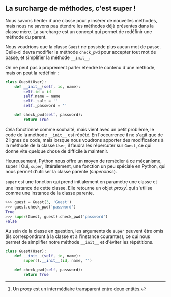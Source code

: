 ## La surcharge de méthodes, c'est super !

Nous savons hériter d'une classe pour y insérer de nouvelles méthodes, mais nous ne savons pas étendre les méthodes déjà présentes dans la classe mère.
La surcharge est un concept qui permet de redéfinir une méthode du parent.

Nous voudrions que la classe `Guest` ne possède plus aucun mot de passe. Celle-ci devra modifier la méthode `check_pwd` pour accepter tout mot de passe, et simplifier la méthode `__init__`.

On ne peut pas à proprement parler étendre le contenu d'une méthode, mais on peut la redéfinir :

```python
class Guest(User):
    def __init__(self, id, name):
        self.id = id
        self.name = name
        self._salt = ''
        self._password = ''

    def check_pwd(self, password):
        return True
```

Cela fonctionne comme souhaité, mais vient avec un petit problème, le code de la méthode `__init__` est répété.
En l'occurrence il ne s'agit que de 2 lignes de code, mais lorsque nous voudrons apporter des modifications à la méthode de la classe `User`, il faudra les répercuter sur `Guest`, ce qui donne vite quelque chose de difficile à maintenir.

Heureusement, Python nous offre un moyen de remédier à ce mécanisme, super !
Oui, `super`, littéralement, une fonction un peu spéciale en Python, qui nous permet d'utiliser la classe parente (*superclass*).

`super` est une fonction qui prend initialement en paramètre une classe et une instance de cette classe. Elle retourne un objet *proxy*[^proxy] qui s'utilise comme une instance de la classe parente.

[^proxy]: Un *proxy* est un intermédiaire transparent entre deux entités.

```python
>>> guest = Guest(3, 'Guest')
>>> guest.check_pwd('password')
True
>>> super(Guest, guest).check_pwd('password')
False
```

Au sein de la classe en question, les arguments de `super` peuvent être omis (ils correspondront à la classe et à l'instance courantes), ce qui nous permet de simplifier notre méthode `__init__` et d'éviter les répétitions.

```python
class Guest(User):
    def __init__(self, id, name):
        super().__init__(id, name, '')

    def check_pwd(self, password):
        return True
```
